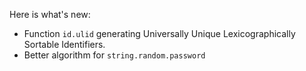 Here is what's new:
* Function ```id.ulid``` generating Universally Unique Lexicographically Sortable Identifiers.
* Better algorithm for ```string.random.password```
